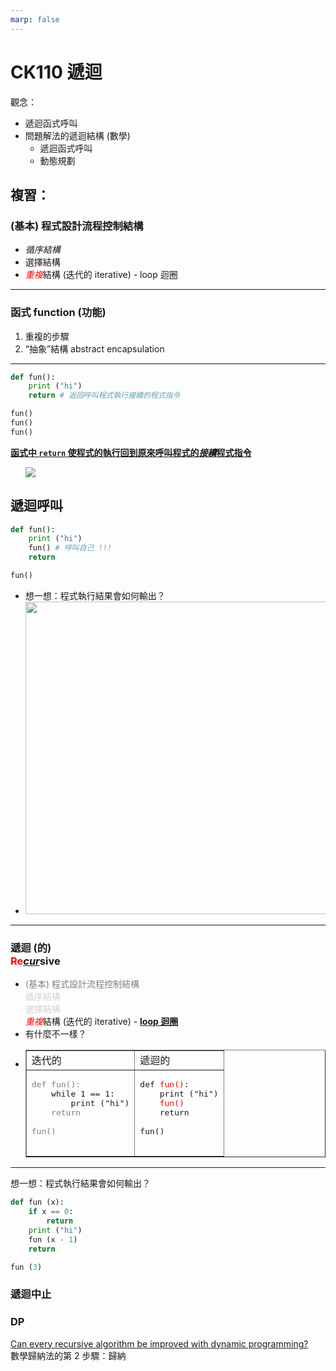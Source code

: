 ```yaml
---
marp: false
---
```


# CK110 遞迴

觀念：
* 遞迴函式呼叫
* 問題解法的遞迴結構 (數學)  
  * 遞迴函式呼叫
  * 動態規劃


## 複習：

### (基本) 程式設計流程控制結構

* *循序結構*  
* 選擇結構  
* <span style="color:red">*重複*</span>結構 (迭代的 iterative) - loop 迴圈  

---

### 函式 function (功能)  

  1. 重複的步驟  
  2. “抽象”結構 abstract encapsulation  

---
<!--# Python-->
```python
def fun():
    print ("hi")
    return # 返回呼叫程式執行接續的程式指令

fun()
fun()
fun()
```

<!--
```C++
// C++
void fun () {
    cout << "hi" << endl;
    return;
}

int main () {
    fun();
    fun();
    fun();
    return 0;
}
```
-->

<span style="text-decoration: underline"><b>函式中 ```return``` 使程式的執行回到原來呼叫程式的*接續*程式指令</b></span>  

<ul class="incremental">
<img src="https://nandemoi.github.io/slides/func.gif">  
</ul>

## 遞迴呼叫

```python
def fun():
    print ("hi")
    fun() # 呼叫自己 !!!
    return

fun()
```

<ul class="incremental">
  <li>想一想：程式執行結果會如何輸出？</li>
  <li><img src="https://nandemoi.github.io/slides/recur.gif" width="800" height="500"/></li>
</ul>

---

### 遞迴 (的) <br/><span style="color:red">Re</span><span style="text-decoration:underline">*cur*</span>sive  

<ul class="incremental"> 
<li><span style="color:gray">(基本) 程式設計流程控制結構</span><br>
  <span style="color:lightgray">循序結構<br>
  選擇結構<br></span>
  <span style="color:red"><i>重複</i></span>結構 (迭代的 iterative) - <b><span style="text-decoration: underline">loop 迴圈</span></b>
</li>
<li>有什麼不一樣？</li>
<li><table border="1">
  <tr><td>迭代的</td><td>遞迴的</td></tr>
  <tr>
  <td><pre>
<span style="color:gray">def fun():</span>
    while 1 == 1:
        print ("hi")
    <span style="color:gray">return</br>
fun()</span>
  </pre></td>
  <td><pre>
def <span style="color:red">fun()</span>:
    print ("hi")
    <span style="color:red">fun()</span>
    return<br>
fun()
  </pre></td>
  </tr>
</table></li>
</ul>

---

想一想：程式執行結果會如何輸出？

```python
def fun (x):
    if x == 0:
        return
    print ("hi")
    fun (x - 1)
    return

fun (3)
```

### 遞迴中止

### DP

[Can every recursive algorithm be improved with dynamic programming?](https://stackoverflow.com/questions/32919255/can-every-recursive-algorithm-be-improved-with-dynamic-programming)  
數學歸納法的第 2 步驟：歸納  
